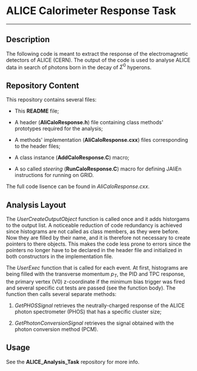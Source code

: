 # ALICE Calorimeter Response Task

---

## Description

The following code is meant to extract the response of the electromagnetic detectors of ALICE (CERN). The output of the code is used to analyse ALICE data in search of photons born in the decay of $\Sigma^0$ hyperons.
    
## Repository Content
    
This repository contains several files:
    
- This **README** file;
    
- A header (**AliCaloResponse.h**) file containing class methods' prototypes required for the analysis;
    
- A methods' implementation (**AliCaloResponse.cxx**) files corresponding to the header files;
    
- A class instance (**AddCaloResponse.C**) macro;
    
- A so called *steering* (**RunCaloResponse.C**) macro for defining JAliEn instructions for running on GRID.

The full code lisence can be found in *AliCaloResponse.cxx*.

## Analysis Layout

The *UserCreateOutputObject* function is called once and it adds historgams to the output list. A noticeable reduction of code redundancy is achieved since histograms are not called as class members, as they were before. Now they are filled by their name, and it is therefore not necessary to create pointers to there objects. This makes the code less prone to errors since the pointers no longer have to be declared in the header file and initialized in both constructors in the implementation file.

The *UserExec* function that is called for each event. At first, histograms are being filled with the transverse momentum $p_T$, the PID and TPC response, the primary vertex (V0) z-coordinate if the minimum bias trigger was fired and several specific cut tests are passed (see the function body). The function then calls several separate methods:

1. *GetPHOSSignal* retrieves the neutrally-charged response of the ALICE photon spectrometer (PHOS) that has a specific cluster size;

2. *GetPhotonConversionSignal* retrieves the signal obtained with the photon conversion method (PCM). 



## Usage

See the **ALICE_Analysis_Task** repository for more info.